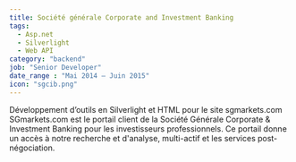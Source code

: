 ```yaml
---
title: Société générale Corporate and Investment Banking
tags:
  - Asp.net
  - Silverlight
  - Web API
category: "backend"
job: "Senior Developer"
date_range : "Mai 2014 – Juin 2015"
icon: "sgcib.png"
---
```


Développement d’outils en Silverlight et HTML pour le site sgmarkets.com
SGmarkets.com est le portail client de la Société Générale Corporate & Investment Banking pour les investisseurs professionnels. Ce portail donne un accès à notre recherche et d'analyse, multi-actif et les services post-négociation.